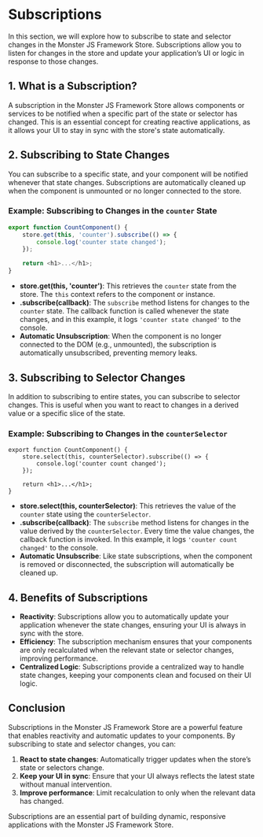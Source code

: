 # Subscriptions

In this section, we will explore how to subscribe to state and selector changes in the Monster JS Framework Store. Subscriptions allow you to listen for changes in the store and update your application’s UI or logic in response to those changes.

## 1. What is a Subscription?

A subscription in the Monster JS Framework Store allows components or services to be notified when a specific part of the state or selector has changed. This is an essential concept for creating reactive applications, as it allows your UI to stay in sync with the store's state automatically.

## 2. Subscribing to State Changes

You can subscribe to a specific state, and your component will be notified whenever that state changes. Subscriptions are automatically cleaned up when the component is unmounted or no longer connected to the store.

### Example: Subscribing to Changes in the `counter` State

```ts
export function CountComponent() {
    store.get(this, 'counter').subscribe(() => {
        console.log('counter state changed');
    });

    return <h1>...</h1>;
}
```
* **store.get(this, 'counter')**: This retrieves the `counter` state from the store. The `this` context refers to the component or instance.
* **.subscribe(callback)**: The `subscribe` method listens for changes to the `counter` state. The callback function is called whenever the state changes, and in this example, it logs `'counter state changed'` to the console.
* **Automatic Unsubscription**: When the component is no longer connected to the DOM (e.g., unmounted), the subscription is automatically unsubscribed, preventing memory leaks.

## 3. Subscribing to Selector Changes

In addition to subscribing to entire states, you can subscribe to selector changes. This is useful when you want to react to changes in a derived value or a specific slice of the state.

### Example: Subscribing to Changes in the `counterSelector`

```tsx
export function CountComponent() {
    store.select(this, counterSelector).subscribe(() => {
        console.log('counter count changed');
    });

    return <h1>...</h1>;
}
```
* **store.select(this, counterSelector)**: This retrieves the value of the `counter` state using the `counterSelector`.
* **.subscribe(callback)**: The `subscribe` method listens for changes in the value derived by the `counterSelector`. Every time the value changes, the callback function is invoked. In this example, it logs `'counter count changed'` to the console.
* **Automatic Unsubscribe**: Like state subscriptions, when the component is removed or disconnected, the subscription will automatically be cleaned up.

## 4. Benefits of Subscriptions

* **Reactivity**: Subscriptions allow you to automatically update your application whenever the state changes, ensuring your UI is always in sync with the store.
* **Efficiency**: The subscription mechanism ensures that your components are only recalculated when the relevant state or selector changes, improving performance.
* **Centralized Logic**: Subscriptions provide a centralized way to handle state changes, keeping your components clean and focused on their UI logic.

## Conclusion

Subscriptions in the Monster JS Framework Store are a powerful feature that enables reactivity and automatic updates to your components. By subscribing to state and selector changes, you can:

1. **React to state changes**: Automatically trigger updates when the store’s state or selectors change.
2. **Keep your UI in sync**: Ensure that your UI always reflects the latest state without manual intervention.
3. **Improve performance**: Limit recalculation to only when the relevant data has changed.

Subscriptions are an essential part of building dynamic, responsive applications with the Monster JS Framework Store.
